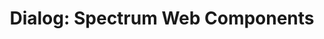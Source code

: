 ---
layout: examples.njk
title: 'Dialog: Spectrum Web Components'
displayName: Dialog
componentName: dialog
componentHeading: sp-dialog
tags:
- component-examples
---